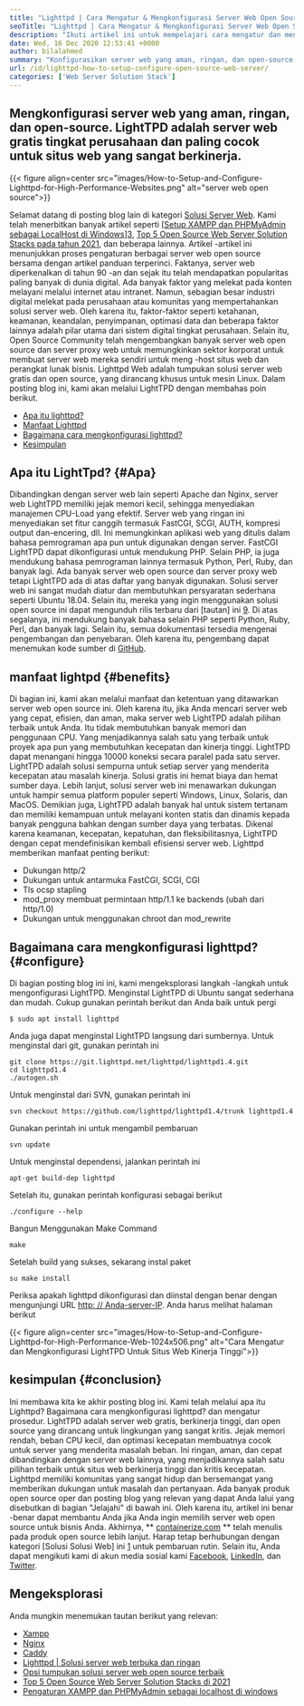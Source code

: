 ```yaml
---
title: "Lighttpd | Cara Mengatur & Mengkonfigurasi Server Web Open Source '" 
seoTitle: "Lighttpd | Cara Mengatur & Mengkonfigurasi Server Web Open Source" 
description: "Ikuti artikel ini untuk mempelajari cara mengatur dan mengkonfigurasi server web open-source. LightTPD adalah server web yang sesuai dengan kontrol beban CPU yang kuat." 
date: Wed, 16 Dec 2020 12:53:41 +0000
author: bilalahmed
summary: "Konfigurasikan server web yang aman, ringan, dan open-source. LightTPD adalah server web gratis tingkat perusahaan dan paling cocok untuk situs web yang sangat berkinerja." 
url: /id/lighttpd-how-to-setup-configure-open-source-web-server/
categories: ['Web Server Solution Stack']
---
```


## Mengkonfigurasi server web yang aman, ringan, dan open-source. LightTPD adalah server web gratis tingkat perusahaan dan paling cocok untuk situs web yang sangat berkinerja.

{{< figure align=center src="images/How-to-Setup-and-Configure-Lighttpd-for-High-Performance-Websites.png" alt="server web open source">}}

Selamat datang di posting blog lain di kategori [Solusi Server Web][1]. Kami telah menerbitkan banyak artikel seperti [[Setup XAMPP dan PHPMyAdmin sebagai LocalHost di Windows][2]][3], [Top 5 Open Source Web Server Solution Stacks pada tahun 2021][4], dan beberapa lainnya. Artikel -artikel ini menunjukkan proses pengaturan berbagai server web open source bersama dengan artikel panduan terperinci. Faktanya, server web diperkenalkan di tahun 90 -an dan sejak itu telah mendapatkan popularitas paling banyak di dunia digital. Ada banyak faktor yang melekat pada konten melayani melalui internet atau intranet. Namun, sebagian besar industri digital melekat pada perusahaan atau komunitas yang mempertahankan solusi server web. Oleh karena itu, faktor-faktor seperti ketahanan, keamanan, keandalan, penyimpanan, optimasi data dan beberapa faktor lainnya adalah pilar utama dari sistem digital tingkat perusahaan.
Selain itu, Open Source Community telah mengembangkan banyak server web open source dan server proxy web untuk memungkinkan sektor korporat untuk membuat server web mereka sendiri untuk meng -host situs web dan perangkat lunak bisnis. Lighttpd Web adalah tumpukan solusi server web gratis dan open source, yang dirancang khusus untuk mesin Linux. Dalam posting blog ini, kami akan melalui LightTPD dengan membahas poin berikut.
  * [Apa itu lighttpd?][5]
  * [Manfaat Lighttpd][6]
  * [Bagaimana cara mengkonfigurasi lighttpd?][7]
  * [Kesimpulan][8]

## Apa itu LightTpd? {#Apa}
Dibandingkan dengan server web lain seperti Apache dan Nginx, server web LightTPD memiliki jejak memori kecil, sehingga menyediakan manajemen CPU-Load yang efektif. Server web yang ringan ini menyediakan set fitur canggih termasuk FastCGI, SCGI, AUTH, kompresi output dan-encering, dll. Ini memungkinkan aplikasi web yang ditulis dalam bahasa pemrograman apa pun untuk digunakan dengan server. FastCGI LightTPD dapat dikonfigurasi untuk mendukung PHP. Selain PHP, ia juga mendukung bahasa pemrograman lainnya termasuk Python, Perl, Ruby, dan banyak lagi.
Ada banyak server web open source dan server proxy web tetapi LightTPD ada di atas daftar yang banyak digunakan. Solusi server web ini sangat mudah diatur dan membutuhkan persyaratan sederhana seperti Ubuntu 18.04. Selain itu, mereka yang ingin menggunakan solusi open source ini dapat mengunduh rilis terbaru dari [tautan] ini [9]. Di atas segalanya, ini mendukung banyak bahasa selain PHP seperti Python, Ruby, Perl, dan banyak lagi. Selain itu, semua dokumentasi tersedia mengenai pengembangan dan penyebaran. Oleh karena itu, pengembang dapat menemukan kode sumber di [GitHub][10].

## manfaat lightpd {#benefits}
Di bagian ini, kami akan melalui manfaat dan ketentuan yang ditawarkan server web open source ini. Oleh karena itu, jika Anda mencari server web yang cepat, efisien, dan aman, maka server web LightTPD adalah pilihan terbaik untuk Anda. Itu tidak membutuhkan banyak memori dan penggunaan CPU. Yang menjadikannya salah satu yang terbaik untuk proyek apa pun yang membutuhkan kecepatan dan kinerja tinggi. LightTPD dapat menangani hingga 10000 koneksi secara paralel pada satu server. LightTPD adalah solusi sempurna untuk setiap server yang menderita kecepatan atau masalah kinerja. Solusi gratis ini hemat biaya dan hemat sumber daya.
Lebih lanjut, solusi server web ini menawarkan dukungan untuk hampir semua platform populer seperti Windows, Linux, Solaris, dan MacOS. Demikian juga, LightTPD adalah banyak hal untuk sistem tertanam dan memiliki kemampuan untuk melayani konten statis dan dinamis kepada banyak pengguna bahkan dengan sumber daya yang terbatas. Dikenal karena keamanan, kecepatan, kepatuhan, dan fleksibilitasnya, LightTPD dengan cepat mendefinisikan kembali efisiensi server web.
Lighttpd memberikan manfaat penting berikut:
  * Dukungan http/2
  * Dukungan untuk antarmuka FastCGI, SCGI, CGI
  * Tls ocsp stapling
  * mod_proxy membuat permintaan http/1.1 ke backends (ubah dari http/1.0)
  * Dukungan untuk menggunakan chroot dan mod_rewrite

## Bagaimana cara mengkonfigurasi lighttpd? {#configure}
Di bagian posting blog ini ini, kami mengeksplorasi langkah -langkah untuk mengonfigurasi LightTPD. Menginstal LightTPD di Ubuntu sangat sederhana dan mudah. Cukup gunakan perintah berikut dan Anda baik untuk pergi
```
$ sudo apt install lighttpd
```
Anda juga dapat menginstal LightTPD langsung dari sumbernya. Untuk menginstal dari git, gunakan perintah ini
```
git clone https://git.lighttpd.net/lighttpd/lighttpd1.4.git
cd lighttpd1.4
./autogen.sh
```
Untuk menginstal dari SVN, gunakan perintah ini
```
svn checkout https://github.com/lighttpd/lighttpd1.4/trunk lighttpd1.4
```
Gunakan perintah ini untuk mengambil pembaruan
```
svn update
```
Untuk menginstal dependensi, jalankan perintah ini
```
apt-get build-dep lighttpd
```
Setelah itu, gunakan perintah konfigurasi sebagai berikut
```
./configure --help
```
Bangun Menggunakan Make Command
```
make
```
Setelah build yang sukses, sekarang instal paket
```
su make install
```
Periksa apakah lighttpd dikonfigurasi dan diinstal dengan benar dengan mengunjungi URL [http: // Anda-server-IP][11]. Anda harus melihat halaman berikut

{{< figure align=center src="images/How-to-Setup-and-Configure-Lighttpd-for-High-Performance-Web-1024x506.png" alt="Cara Mengatur dan Mengkonfigurasi LightTPD Untuk Situs Web Kinerja Tinggi">}}


## kesimpulan {#conclusion}
Ini membawa kita ke akhir posting blog ini. Kami telah melalui apa itu Lighttpd? Bagaimana cara mengkonfigurasi lighttpd? dan mengatur prosedur. LightTPD adalah server web gratis, berkinerja tinggi, dan open source yang dirancang untuk lingkungan yang sangat kritis. Jejak memori rendah, beban CPU kecil, dan optimasi kecepatan membuatnya cocok untuk server yang menderita masalah beban. Ini ringan, aman, dan cepat dibandingkan dengan server web lainnya, yang menjadikannya salah satu pilihan terbaik untuk situs web berkinerja tinggi dan kritis kecepatan. Lighttpd memiliki komunitas yang sangat hidup dan bersemangat yang memberikan dukungan untuk masalah dan pertanyaan. Ada banyak produk open source oper dan posting blog yang relevan yang dapat Anda lalui yang disebutkan di bagian "Jelajahi" di bawah ini. Oleh karena itu, artikel ini benar -benar dapat membantu Anda jika Anda ingin memilih server web open source untuk bisnis Anda.
Akhirnya, ** [containerize.com][12] ** telah menulis pada produk open source lebih lanjut. Harap tetap berhubungan dengan kategori [Solusi Solusi Web] ini [1] untuk pembaruan rutin. Selain itu, Anda dapat mengikuti kami di akun media sosial kami [Facebook][13], [LinkedIn][14], dan [Twitter][15].

## Mengeksplorasi
Anda mungkin menemukan tautan berikut yang relevan:
  * [Xampp][16]
  * [Nginx][17]
  * [Caddy][18]
  * [Lighttpd | Solusi server web terbuka dan ringan][19]
  * [Opsi tumpukan solusi server web open source terbaik][1]
  * [Top 5 Open Source Web Server Solution Stacks di 2021][4]
  * [Pengaturan XAMPP dan PHPMyAdmin sebagai localhost di windows][2]

  
[1]: https://products.containerize.com/solution-stack/
[2]: https://blog.containerize.com/database-management-software/how-to-setup-xampp-and-phpmyadmin-as-localhost-on-windows/
[3]: https://blog.containerize.com/2020/12/16/setup-and-configure-lighttpd-web-server-for-high-performance-websites/
[4]: https://blog.containerize.com/2021/01/08/top-5-open-source-web-server-solution-stacks-in-2021/
[5]: #what
[6]: #benefits
[7]: #configure
[8]: #conclusion
[9]: http://www.lighttpd.net/download/
[10]: https://github.com/lighttpd/lighttpd1.4
[11]: http://your-server-ip/
[12]: https://www.containerize.com/
[13]: https://web.facebook.com/containerize
[14]: https://www.linkedin.com/company/containerize/
[15]: https://twitter.com/containerize_co
[16]: https://products.containerize.com/solution-stack/xampp/
[17]: https://products.containerize.com/solution-stack/nginx/
[18]: https://products.containerize.com/solution-stack/caddy/
[19]: https://products.containerize.com/solution-stack/lighttpd
